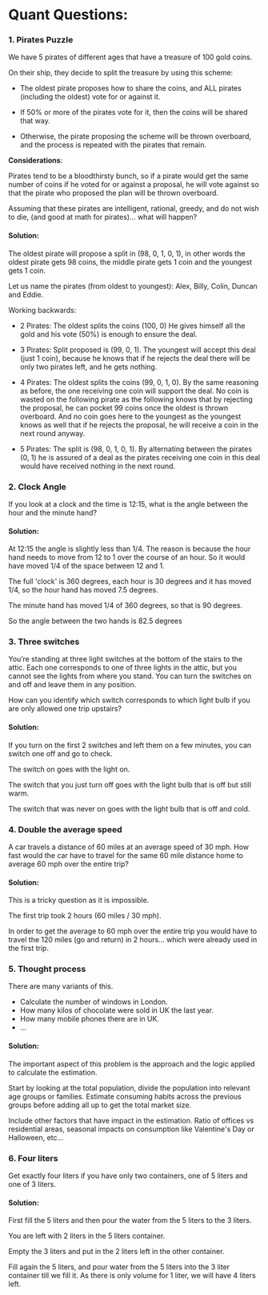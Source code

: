 # Quant Questions:

### 1. Pirates Puzzle

We have 5 pirates of different ages that have a treasure of 100 gold coins.

On their ship, they decide to split the treasure by using this scheme:

- The oldest pirate proposes how to share the coins, and ALL pirates (including the oldest) vote for or against it.

- If 50% or more of the pirates vote for it, then the coins will be shared that way. 

- Otherwise, the pirate proposing the scheme will be thrown overboard, and the process is repeated with the pirates that remain.

**Considerations**: 

Pirates tend to be a bloodthirsty bunch, so if a pirate would get the same number of coins if he voted for or against 
a proposal, he will vote against so that the pirate who proposed the plan will be thrown overboard.

Assuming that these pirates are intelligent, rational, greedy, and do not wish to die, 
(and good at math for pirates)... what will happen?


#### Solution:

The oldest pirate will propose a split in (98, 0, 1, 0, 1), in other words the oldest pirate gets 98 coins, 
the middle pirate gets 1 coin and the youngest gets 1 coin.

Let us name the pirates (from oldest to youngest): Alex, Billy, Colin, Duncan and Eddie.

Working backwards:

- 2 Pirates: The oldest splits the coins (100, 0) He gives himself all the gold and his vote (50%) is enough to ensure the deal.

- 3 Pirates: Split proposed is (99, 0, 1). The youngest will accept this deal (just 1 coin), 
because he knows that if he rejects the deal there will be only two pirates left, and he gets nothing.

- 4 Pirates: The oldest splits the coins (99, 0, 1, 0). By the same reasoning as before, the one receiving 
one coin will support the deal. No coin is wasted on the following pirate as the following knows that by 
rejecting the proposal, he can pocket 99 coins once the oldest is thrown overboard. 
And no coin goes here to the youngest as the youngest knows as well that if he rejects the proposal, 
he will receive a coin in the next round anyway.

- 5 Pirates: The split is (98, 0, 1, 0, 1). By alternating between the pirates (0, 1) he is assured of a deal 
as the pirates receiving one coin in this deal would have received nothing in the next round.



### 2. Clock Angle

If you look at a clock and the time is 12:15, what is the angle between the hour and the minute hand?


#### Solution:

At 12:15 the angle is slightly less than 1/4. The reason is because the hour hand needs to move 
from 12 to 1 over the course of an hour. So it would have moved 1/4 of the space between 12 and 1.

The full 'clock' is 360 degrees, each hour is 30 degrees and it has moved 1/4, 
so the hour hand has moved 7.5 degrees.

The minute hand has moved 1/4 of 360 degrees, so that is 90 degrees.

So the angle between the two hands is 82.5 degrees



### 3. Three switches

You’re standing at three light switches at the bottom of the stairs to the attic. 
Each one corresponds to one of three lights in the attic, but you cannot see the lights 
from where you stand. You can turn the switches on and off and leave them in any position. 

How can you identify which switch corresponds to which light bulb 
if you are only allowed one trip upstairs?


#### Solution:

If you turn on the first 2 switches and left them on a few minutes, you can switch one off and go to check.

The switch on goes with the light on.

The switch that you just turn off goes with the light bulb that is off but still warm.

The switch that was never on goes with the light bulb that is off and cold.



### 4. Double the average speed

A car travels a distance of 60 miles at an average speed of 30 mph. 
How fast would the car have to travel for the same 60 mile distance home 
to average 60 mph over the entire trip?


#### Solution:

This is a tricky question as it is impossible.

The first trip took 2 hours (60 miles / 30 mph). 

In order to get the average to 60 mph over the entire trip 
you would have to travel the 120 miles (go and return) in 2 hours... 
which were already used in the first trip.



### 5. Thought process

There are many variants of this.
- Calculate the number of windows in London.
- How many kilos of chocolate were sold in UK the last year.
- How many mobile phones there are in UK.
- ...


#### Solution:

The important aspect of this problem is the approach and the logic applied to calculate the estimation.

Start by looking at the total population, divide the population into relevant age groups or families. 
Estimate consuming habits across the previous groups before adding all up to get the total market size.

Include other factors that have impact in the estimation. Ratio of offices vs residential areas, 
seasonal impacts on consumption like Valentine's Day or Halloween, etc...



### 6. Four liters

Get exactly four liters if you have only two containers, one of 5 liters and one of 3 liters.


#### Solution:

First fill the 5 liters and then pour the water from the 5 liters to the 3 liters.

You are left with 2 liters in the 5 liters container.

Empty the 3 liters and put in the 2 liters left in the other container.

Fill again the 5 liters, and pour water from the 5 liters into the 3 liter container till we fill it. 
As there is only volume for 1 liter, we will have 4 liters left.




